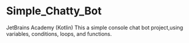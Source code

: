 # Simple_Chatty_Bot
JetBrains Academy (Kotlin)
This a simple console chat bot project,using variables, conditions, loops, and functions.
